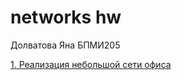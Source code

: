 # networks hw

Долватова Яна БПМИ205

[1. Реализация небольшой сети офиса](github.com/yanadlv/networks_hw/lab1)
